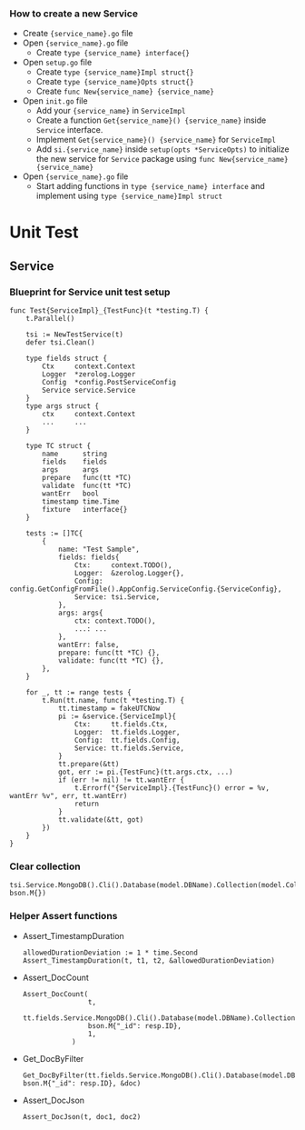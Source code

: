 ### How to create a new Service
* Create `{service_name}.go` file
* Open `{service_name}.go` file
    - Create `type {service_name} interface{}`
* Open `setup.go` file
    - Create `type {service_name}Impl struct{}`
    - Create `type {service_name}Opts struct{}`
    - Create `func New{service_name} {service_name}` 
* Open `init.go` file
    - Add your `{service_name}` in `ServiceImpl` 
    - Create a function `Get{service_name}() {service_name}` inside `Service` interface.
    - Implement `Get{service_name}() {service_name}` for `ServiceImpl`
    - Add `si.{service_name}` inside `setup(opts *ServiceOpts)` to initialize the new service for `Service` package using `func New{service_name} {service_name}`
* Open `{service_name}.go` file 
    - Start adding functions in `type {service_name} interface` and implement using `type {service_name}Impl struct`

# Unit Test
## Service
### Blueprint for Service unit test setup
```
func Test{ServiceImpl}_{TestFunc}(t *testing.T) {
    t.Parallel()

	tsi := NewTestService(t)
	defer tsi.Clean()

    type fields struct {
		Ctx     context.Context
		Logger  *zerolog.Logger
		Config  *config.PostServiceConfig
		Service service.Service
	}
    type args struct {
		ctx     context.Context
		...     ...
	}

    type TC struct {
		name      string
		fields    fields
		args      args
		prepare   func(tt *TC)
		validate  func(tt *TC)
		wantErr   bool
		timestamp time.Time
		fixture   interface{}
	}

    tests := []TC{
        {
            name: "Test Sample",
            fields: fields{
				Ctx:     context.TODO(),
				Logger:  &zerolog.Logger{},
				Config:  config.GetConfigFromFile().AppConfig.ServiceConfig.{ServiceConfig},
				Service: tsi.Service,
			},
            args: args{
				ctx: context.TODO(),
                ...: ...
			},
            wantErr: false,
            prepare: func(tt *TC) {},
            validate: func(tt *TC) {},
        },
    }

    for _, tt := range tests {
        t.Run(tt.name, func(t *testing.T) {
            tt.timestamp = fakeUTCNow
			pi := &service.{ServiceImpl}{
				Ctx:     tt.fields.Ctx,
				Logger:  tt.fields.Logger,
				Config:  tt.fields.Config,
				Service: tt.fields.Service,
			}
			tt.prepare(&tt)
			got, err := pi.{TestFunc}(tt.args.ctx, ...)
			if (err != nil) != tt.wantErr {
				t.Errorf("{ServiceImpl}.{TestFunc}() error = %v, wantErr %v", err, tt.wantErr)
				return
			}
			tt.validate(&tt, got)
        })
    }
}
```

### Clear collection
```
tsi.Service.MongoDB().Cli().Database(model.DBName).Collection(model.CollName).DeleteMany(context.TODO(), bson.M{})
```

### Helper Assert functions
- Assert_TimestampDuration
	```
	allowedDurationDeviation := 1 * time.Second
	Assert_TimestampDuration(t, t1, t2, &allowedDurationDeviation)
	```
- Assert_DocCount
	```
	Assert_DocCount(
					t,
					tt.fields.Service.MongoDB().Cli().Database(model.DBName).Collection(model.CollName),
					bson.M{"_id": resp.ID},
					1,
				)
	```
- Get_DocByFilter
	```
	Get_DocByFilter(tt.fields.Service.MongoDB().Cli().Database(model.DBName).Collection(model.CollName), bson.M{"_id": resp.ID}, &doc)
	```
- Assert_DocJson
	```
	Assert_DocJson(t, doc1, doc2)
	```

